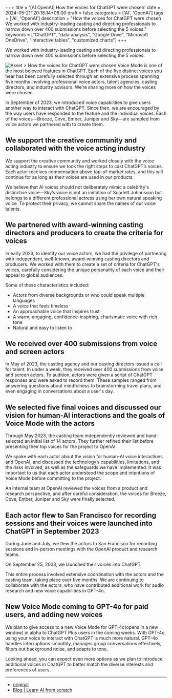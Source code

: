 +++
title = '[AI OpenAI] How the voices for ChatGPT were chosen'
date = 2024-05-21T20:18:14+08:00
draft = false
categories = ['AI', 'OpenAI']
tags = ['AI', 'OpenAI']
description = "How the voices for ChatGPT were chosen We worked with industry-leading casting and directing professionals to narrow down over 400 submissions before selecting the 5 voices."
keywords = ["ChatGPT", "data analysis", "Google Drive", "Microsoft OneDrive", "interactive tables", "customized charts"]
+++

We worked with industry-leading casting and directing professionals to narrow down over 400 submissions before selecting the 5 voices.

![Asset > How the voices for ChatGPT were chosen](https://images.ctfassets.net/kftzwdyauwt9/4dzZOfYrHYXxeTJcgfhH29/5fcafe2f0fa3e44cebcadb43b16da02a/safety-blog-cover-06.jpg?w=1920&q=90&fm=webp)
Voice Mode is one of the most beloved features in ChatGPT. Each of the five distinct voices you hear has been carefully selected through an extensive process spanning five months involving professional voice actors, talent agencies, casting directors, and industry advisors. We’re sharing more on how the voices were chosen.

In September of 2023, we introduced voice capabilities to give users another way to interact with ChatGPT. Since then, we are encouraged by the way users have responded to the feature and the individual voices. Each of the voices—Breeze, Cove, Ember, Juniper and Sky—are sampled from voice actors we partnered with to create them.

## We support the creative community and collaborated with the voice acting industry
We support the creative community and worked closely with the voice acting industry to ensure we took the right steps to cast ChatGPT’s voices. Each actor receives compensation above top-of-market rates, and this will continue for as long as their voices are used in our products.

We believe that AI voices should not deliberately mimic a celebrity's distinctive voice—Sky’s voice is not an imitation of Scarlett Johansson but belongs to a different professional actress using her own natural speaking voice. To protect their privacy, we cannot share the names of our voice talents.

## We partnered with award-winning casting directors and producers to create the criteria for voices
In early 2023, to identify our voice actors, we had the privilege of partnering with independent, well-known, award-winning casting directors and producers. We worked with them to create a set of criteria for ChatGPT's voices, carefully considering the unique personality of each voice and their appeal to global audiences.

Some of these characteristics included:

- Actors from diverse backgrounds or who could speak multiple languages
- A voice that feels timeless
- An approachable voice that inspires trust
- A warm, engaging, confidence-inspiring, charismatic voice with rich tone
- Natural and easy to listen to

## We received over 400 submissions from voice and screen actors
In May of 2023, the casting agency and our casting directors issued a call for talent. In under a week, they received over 400 submissions from voice and screen actors. To audition, actors were given a script of ChatGPT responses and were asked to record them. These samples ranged from answering questions about mindfulness to brainstorming travel plans, and even engaging in conversations about a user's day.

## We selected five final voices and discussed our vision for human-AI interactions and the goals of Voice Mode with the actors
Through May 2023, the casting team independently reviewed and hand-selected an initial list of 14 actors. They further refined their list before presenting their top voices for the project to OpenAI.

We spoke with each actor about the vision for human-AI voice interactions and OpenAI, and discussed the technology’s capabilities, limitations, and the risks involved, as well as the safeguards we have implemented. It was important to us that each actor understood the scope and intentions of Voice Mode before committing to the project.

An internal team at OpenAI reviewed the voices from a product and research perspective, and after careful consideration, the voices for Breeze, Cove, Ember, Juniper and Sky were finally selected.

## Each actor flew to San Francisco for recording sessions and their voices were launched into ChatGPT in September 2023
During June and July, we flew the actors to San Francisco for recording sessions and in-person meetings with the OpenAI product and research teams.

On September 25, 2023, we launched their voices into ChatGPT.

This entire process involved extensive coordination with the actors and the casting team, taking place over five months. We are continuing to collaborate with the actors, who have contributed additional work for audio research and new voice capabilities in GPT-4o.

## New Voice Mode coming to GPT-4o for paid users, and adding new voices
We plan to give access to a new Voice Mode for GPT-4o(opens in a new window) in alpha to ChatGPT Plus users in the coming weeks. With GPT-4o, using your voice to interact with ChatGPT is much more natural. GPT-4o handles interruptions smoothly, manages group conversations effectively, filters out background noise, and adapts to tone.

Looking ahead, you can expect even more options as we plan to introduce additional voices in ChatGPT to better match the diverse interests and preferences of users.

---

- [original](https://openai.com/index/improvements-to-data-analysis-in-chatgpt/)
- [Blog | Learn AI from scratch](https://blog.aihub2022.top/en/post/ai-openai-how-the-voices-for-chatgpt-were-chosen/)
